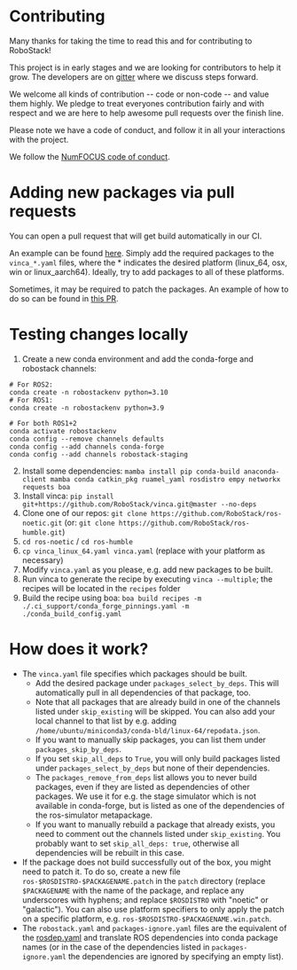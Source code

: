 # Contributing

Many thanks for taking the time to read this and for contributing to RoboStack!

This project is in early stages and we are looking for contributors to help it grow. 
The developers are on [gitter](https://gitter.im/RoboStack/Lobby) where we discuss steps forward.

We welcome all kinds of contribution -- code or non-code -- and value them
highly. We pledge to treat everyones contribution fairly and with respect and
we are here to help awesome pull requests over the finish line.

Please note we have a code of conduct, and follow it in all your interactions with the project.

We follow the [NumFOCUS code of conduct](https://numfocus.org/code-of-conduct).


# Adding new packages via pull requests
You can open a pull request that will get build automatically in our CI.

An example can be found [here](https://github.com/RoboStack/ros-noetic/pull/44). Simply add the required packages to the `vinca_*.yaml` files, where the * indicates the desired platform (linux_64, osx, win or linux_aarch64). Ideally, try to add packages to all of these platforms.

Sometimes, it may be required to patch the packages. An example of how to do so can be found in [this PR](https://github.com/RoboStack/ros-noetic/pull/32).


# Testing changes locally

1. Create a new conda environment and add the conda-forge and robostack channels:
```
# For ROS2:
conda create -n robostackenv python=3.10
# For ROS1:
conda create -n robostackenv python=3.9

# For both ROS1+2
conda activate robostackenv
conda config --remove channels defaults
conda config --add channels conda-forge
conda config --add channels robostack-staging
```
2. Install some dependencies: `mamba install pip conda-build anaconda-client mamba conda catkin_pkg ruamel_yaml rosdistro empy networkx requests boa`
3. Install vinca: `pip install git+https://github.com/RoboStack/vinca.git@master --no-deps`
4. Clone one of our repos: `git clone https://github.com/RoboStack/ros-noetic.git` (or: `git clone https://github.com/RoboStack/ros-humble.git`)
5. `cd ros-noetic` / `cd ros-humble`
6. `cp vinca_linux_64.yaml vinca.yaml` (replace with your platform as necessary)
7. Modify `vinca.yaml` as you please, e.g. add new packages to be built.
8. Run vinca to generate the recipe by executing `vinca --multiple`; the recipes will be located in the `recipes` folder
9. Build the recipe using boa: `boa build recipes -m ./.ci_support/conda_forge_pinnings.yaml -m ./conda_build_config.yaml`

# How does it work?
- The `vinca.yaml` file specifies which packages should be built. 
  - Add the desired package under `packages_select_by_deps`. This will automatically pull in all dependencies of that package, too.
  - Note that all packages that are already build in one of the channels listed under `skip_existing` will be skipped. You can also add your local channel to that list by e.g. adding `/home/ubuntu/miniconda3/conda-bld/linux-64/repodata.json`. 
  - If you want to manually skip packages, you can list them under `packages_skip_by_deps`.
  - If you set `skip_all_deps` to `True`, you will only build packages listed under `packages_select_by_deps` but none of their dependencies.
  - The `packages_remove_from_deps` list allows you to never build packages, even if they are listed as dependencies of other packages. We use it for e.g. the stage simulator which is not available in conda-forge, but is listed as one of the dependencies of the ros-simulator metapackage.
  - If you want to manually rebuild a package that already exists, you need to comment out the channels listed under `skip_existing`. You probably want to set `skip_all_deps: true`, otherwise all dependencies will be rebuilt in this case.
- If the package does not build successfully out of the box, you might need to patch it. To do so, create a new file `ros-$ROSDISTRO-$PACKAGENAME.patch` in the `patch` directory (replace `$PACKAGENAME` with the name of the package, and replace any underscores with hyphens; and replace `$ROSDISTRO` with "noetic" or "galactic"). You can also use platform specifiers to only apply the patch on a specific platform, e.g. `ros-$ROSDISTRO-$PACKAGENAME.win.patch`.
- The `robostack.yaml` and `packages-ignore.yaml` files are the equivalent of the [rosdep.yaml](http://wiki.ros.org/rosdep/rosdep.yaml) and translate ROS dependencies into conda package names (or in the case of the dependencies listed in `packages-ignore.yaml` the dependencies are ignored by specifying an empty list).
